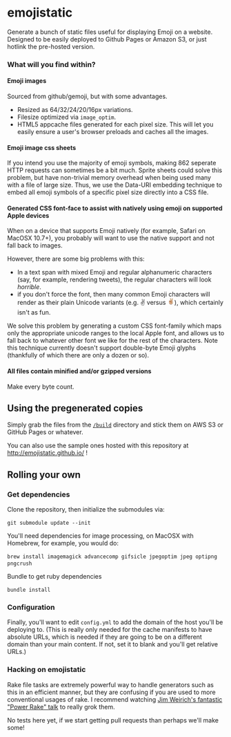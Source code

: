 emojistatic
===========

Generate a bunch of static files useful for displaying Emoji on a website.  Designed to be easily deployed to Github Pages or Amazon S3, or just hotlink the pre-hosted version.

### What will you find within?

#### Emoji images

Sourced from github/gemoji, but with some advantages.

 - Resized as 64/32/24/20/16px variations.
 - Filesize optimized via `image_optim`.
 - HTML5 appcache files generated for each pixel size.  This will let you easily ensure a user's browser preloads and caches all the images.
 
#### Emoji image css sheets
 
If you intend you use the majority of emoji symbols, making 862 seperate HTTP requests can sometimes be a bit much.  Sprite sheets could solve this problem, but have non-trivial memory overhead when being used many with a file of large size.  Thus, we use the Data-URI embedding technique to embed all emoji symbols of a specific pixel size directly into a CSS file.

#### Generated CSS font-face to assist with natively using emoji on supported Apple devices

When on a device that supports Emoji natively (for example, Safari on MacOSX 10.7+), you probably will want to use the native support and not fall back to images.

However, there are some big problems with this:

 - In a text span with mixed Emoji and regular alphanumeric characters (say, for example, rendering tweets), the regular characters will look _horrible_.
 - if you don't force the font, then many common Emoji characters will render as their plain Unicode variants (e.g. &#x270c; versus ![native](build/images/16/270c.png)), which certainly isn't as fun.
 
We solve this problem by generating a custom CSS font-family which maps only the appropriate unicode ranges to the local Apple font, and allows us to fall back to whatever other font we like for the rest of the characters.  Note this technique currently doesn't support double-byte Emoji glyphs (thankfully of which there are only a dozen or so).

<!-- TBD
#### Vendored copies of the js-emoji library

Since it's pretty awesome and you'll probably end up wanting to use it in conjunction with the above anyhow.
-->

#### All files contain minified and/or gzipped versions

Make every byte count. 

Using the pregenerated copies
-----------------------------

Simply grab the files from the [`/build`](/build) directory and stick them on AWS S3 or GitHub Pages or whatever.

You can also use the sample ones hosted with this repository at http://emojistatic.github.io/ !

Rolling your own
----------------

### Get dependencies

Clone the repository, then initialize the submodules via:

    git submodule update --init

You'll need dependencies for image processing, on MacOSX with Homebrew, for example, you would do:

    brew install imagemagick advancecomp gifsicle jpegoptim jpeg optipng pngcrush

Bundle to get ruby dependencies

    bundle install

### Configuration
Finally, you'll want to edit `config.yml` to add the domain of the host you'll be deploying to.  (This is really only needed for the cache manifests to have absolute URLs, which is needed if they are going to be on a different domain than your main content.  If not, set it to blank and you'll get relative URLs.)

### Hacking on emojistatic

Rake file tasks are extremely powerful way to handle generators such as this in an efficient manner, but they are confusing if you are used to more conventional usages of rake.  I recommend watching [Jim Weirich's fantastic "Power Rake" talk][1] to really grok them.

No tests here yet, if we start getting pull requests than perhaps we'll make some!

[1]: http://www.confreaks.com/videos/988-goruco2012-power-rake
